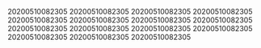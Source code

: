 20200510082305
20200510082305
20200510082305
20200510082305
20200510082305
20200510082305
20200510082305
20200510082305
20200510082305
20200510082305
20200510082305
20200510082305
20200510082305
20200510082305
20200510082305
